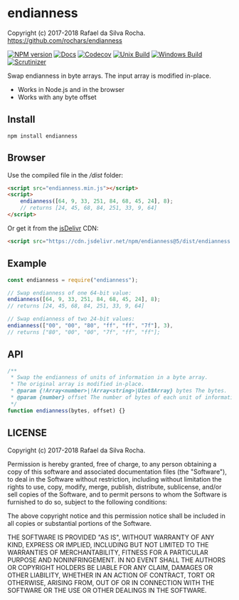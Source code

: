 # endianness
Copyright (c) 2017-2018 Rafael da Silva Rocha.  
https://github.com/rochars/endianness  

[![NPM version](https://img.shields.io/npm/v/endianness.svg?style=for-the-badge)](https://www.npmjs.com/package/endianness) [![Docs](https://img.shields.io/badge/docs-online-blue.svg?style=for-the-badge)](https://rochars.github.io/endianness/index.html)
[![Codecov](https://img.shields.io/codecov/c/github/rochars/endianness.svg?style=flat-square)](https://codecov.io/gh/rochars/endianness) [![Unix Build](https://img.shields.io/travis/rochars/endianness.svg?style=flat-square)](https://travis-ci.org/rochars/endianness) [![Windows Build](https://img.shields.io/appveyor/ci/rochars/endianness.svg?style=flat-square&logo=appveyor)](https://ci.appveyor.com/project/rochars/endianness) [![Scrutinizer](https://img.shields.io/scrutinizer/g/rochars/endianness.svg?style=flat-square&logo=scrutinizer)](https://scrutinizer-ci.com/g/rochars/endianness/)

Swap endianness in byte arrays. The input array is modified in-place.

- Works in Node.js and in the browser
- Works with any byte offset

## Install
```
npm install endianness
```

## Browser
Use the compiled file in the */dist* folder:
```html
<script src="endianness.min.js"></script>
<script>
    endianness([64, 9, 33, 251, 84, 68, 45, 24], 8);
    // returns [24, 45, 68, 84, 251, 33, 9, 64]
</script>
```

Or get it from the [jsDelivr](https://www.jsdelivr.com) CDN:
```html
<script src="https://cdn.jsdelivr.net/npm/endianness@5/dist/endianness.min.js"></script>
```

## Example
```javascript
const endianness = require("endianness");

// Swap endianness of one 64-bit value:
endianness([64, 9, 33, 251, 84, 68, 45, 24], 8);
// returns [24, 45, 68, 84, 251, 33, 9, 64]

// Swap endianness of two 24-bit values:
endianness(["00", "00", "80", "ff", "ff", "7f"], 3),
// returns ["80", "00", "00", "7f", "ff", "ff"];
```

## API
```javascript
/**
 * Swap the endianness of units of information in a byte array.
 * The original array is modified in-place.
 * @param {!Array<number>|!Array<string>|Uint8Array} bytes The bytes.
 * @param {number} offset The number of bytes of each unit of information.
 */
function endianness(bytes, offset) {}
```

## LICENSE
Copyright (c) 2017-2018 Rafael da Silva Rocha.

Permission is hereby granted, free of charge, to any person obtaining
a copy of this software and associated documentation files (the
"Software"), to deal in the Software without restriction, including
without limitation the rights to use, copy, modify, merge, publish,
distribute, sublicense, and/or sell copies of the Software, and to
permit persons to whom the Software is furnished to do so, subject to
the following conditions:

The above copyright notice and this permission notice shall be
included in all copies or substantial portions of the Software.

THE SOFTWARE IS PROVIDED "AS IS", WITHOUT WARRANTY OF ANY KIND,
EXPRESS OR IMPLIED, INCLUDING BUT NOT LIMITED TO THE WARRANTIES OF
MERCHANTABILITY, FITNESS FOR A PARTICULAR PURPOSE AND
NONINFRINGEMENT. IN NO EVENT SHALL THE AUTHORS OR COPYRIGHT HOLDERS BE
LIABLE FOR ANY CLAIM, DAMAGES OR OTHER LIABILITY, WHETHER IN AN ACTION
OF CONTRACT, TORT OR OTHERWISE, ARISING FROM, OUT OF OR IN CONNECTION
WITH THE SOFTWARE OR THE USE OR OTHER DEALINGS IN THE SOFTWARE.
